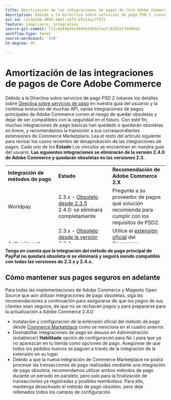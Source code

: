 ```yaml
---
title: Amortización de las integraciones de pagos de Core Adobe Commerce
description: Debido a la Directiva sobre servicios de pago PSD 2 (consulte los detalles sobre [Directiva sobre servicios de pago](https://experienceleague.adobe.com/docs/commerce-admin/start/compliance/payments/compliance-payment-services-directive.html) en nuestra guía del usuario) y a la continua evolución de muchas API, varias integraciones de pagos principales de Adobe Commerce corren el riesgo de quedar obsoletas y dejar de ser compatibles con la seguridad en el futuro. Con este fin, muchas integraciones de pago básicas han quedado o quedarán obsoletas en breve, y recomendamos la transición a sus correspondientes extensiones de Commerce Marketplace. Lea el resto del artículo siguiente para revisar los casos recientes de desaprobación de las integraciones de pagos. Cada uno de los vínculos **Status** se encuentra en nuestra guía del usuario. **Las integraciones siguientes se eliminarán de la versión 2.4.0 de Adobe Commerce y quedarán obsoletas en las versiones 2.3.**
exl-id: c2c4b3b6-409d-466f-a4f3-dfe13ac7f972
feature: Compliance, Integration
source-git-commit: f11c8944b83e294b61d9547aefc9203af344041d
workflow-type: tm+mt
source-wordcount: '570'
ht-degree: 0%

---
```


# Amortización de las integraciones de pagos de Core Adobe Commerce

Debido a la Directiva sobre servicios de pago PSD 2 (véanse los detalles sobre [Directiva sobre servicios de pago](https://experienceleague.adobe.com/docs/commerce-admin/start/compliance/payments/compliance-payment-services-directive.html) en nuestra guía del usuario) y la continua evolución de muchas API, varias integraciones de pagos principales de Adobe Commerce corren el riesgo de quedar obsoletas y dejar de ser compatibles con la seguridad en el futuro. Con este fin, muchas integraciones de pago básicas han quedado o quedarán obsoletas en breve, y recomendamos la transición a sus correspondientes extensiones de Commerce Marketplace. Lea el resto del artículo siguiente para revisar los casos recientes de desaprobación de las integraciones de pagos. Cada uno de los **Estado** Los vínculos se encuentran en nuestra guía del usuario. **Las siguientes integraciones se eliminarán de la versión 2.4.0 de Adobe Commerce y quedarán obsoletas en las versiones 2.3.**

<table style="height: 243px;" width="712">
<tbody>
<tr>
<td style="width: 225.455px;"><strong>Integración de métodos de pago</strong></td>
<td style="width: 226.364px;"><strong>Estado</strong></td>
<td style="width: 226.364px;"><strong>Recomendación de Adobe Commerce 2.X</strong></td>
</tr>
<tr>
<td style="width: 225.455px;">Worldpay</td>
<td style="width: 226.364px;">2.3.x - <a href="https://experienceleague.adobe.com/docs/commerce-admin/config/sales/payment-methods/payment-methods.html?lang=en#recommended-solutions">Obsoleto desde 2.3.5</a><br>2.4.0: se eliminará completamente</td>
<td style="width: 226.364px;">Pregunte a su proveedor de pagos qué solución recomienda para cumplir con los requisitos de PSD2.</td>
</tr>
<tr>
<td style="width: 225.455px;">Authorize.net</td>
<td style="width: 226.364px;">2.3.x - <a href="https://experienceleague.adobe.com/docs/commerce-admin/config/sales/payment-methods/payment-methods.html?lang=en#recommended-solutions">Obsoleto desde la versión 2.3.4</a><br>2.4.0: se eliminará completamente</td>
<td style="width: 226.364px;">Utilice el <a href="https://marketplace.magento.com/authorizenet-magento-module-authorizenet.html">extensión oficial</a> del Commerce Marketplace en su lugar.</td>
</tr>
<tr>
<td style="width: 225.455px;">Authorize.net (publicación directa)</td>
<td style="width: 226.364px;">2.3.x - <a href="https://experienceleague.adobe.com/docs/commerce-admin/config/sales/payment-methods/payment-methods.html?lang=en#recommended-solutions">Obsoleto desde 2.3.1</a><br>2.4.0: se eliminará completamente</td>
<td style="width: 226.364px;">Utilice el <a href="https://marketplace.magento.com/authorizenet-magento-module-authorizenet.html">extensión oficial</a> del Commerce Marketplace en su lugar.</td>
</tr>
<tr>
<td style="width: 225.455px;">CyberSource</td>
<td style="width: 226.364px;">2.3.x - <a href="https://experienceleague.adobe.com/docs/commerce-admin/config/sales/payment-methods/payment-methods.html?lang=en#recommended-solutions">Obsoleto desde la versión 2.3.3</a><br>2.4.0: se eliminará completamente</td>
<td style="width: 226.364px;">Utilice el <a href="https://marketplace.magento.com/cybersource-global-payment-management.html">extensión oficial</a> del Commerce Marketplace en su lugar.</td>
</tr>
<tr>
<td style="width: 225.455px;">eWay</td>
<td style="width: 226.364px;">2.3.x - <a href="https://experienceleague.adobe.com/docs/commerce-admin/config/sales/payment-methods/payment-methods.html?lang=en#recommended-solutions">Obsoleto desde la versión 2.3.3</a><br>2.4.0: se eliminará completamente</td>
<td style="width: 226.364px;">Pregunte a su proveedor de pagos qué solución recomienda para cumplir con los requisitos de PSD2.</td>
</tr>
</tbody>
</table>

**Tenga en cuenta que la integración del método de pago principal de PayPal no quedará obsoleta ni se eliminará y seguirá siendo compatible con todas las versiones de 2.3.x y 2.4.x.**

## Cómo mantener sus pagos seguros en adelante

Para todas las implementaciones de Adobe Commerce y Magento Open Source que aún utilizan integraciones de pago obsoletas, siga las recomendaciones a continuación para asegurarse de que los pagos de sus clientes sean seguros, de que no se rechacen pagos y para prepararse para la actualización a Adobe Commerce 2.4.0:

* Instalación y configuración de la extensión oficial del método de pago desde [Commerce Marketplace](https://marketplace.magento.com/extensions/payments-security/payment-integration.html?_ga=2.108129217.2105547619.1564067043-238341041.1564067043) como se menciona en el cuadro anterior.
* Deshabilitar integraciones de pago en desuso en Administración (establecer) **Habilitado** opción de configuración para *No* ) para que ya no aparezcan en tu tienda como opciones de pago. Asegúrese de que todos los pedidos nuevos se paguen a través de la integración de la extensión en su lugar.
* Debido a que la nueva integración de Commerce Marketplace no podrá procesar las transacciones de pago realizadas mediante una integración de pago obsoleta, recomendamos utilizar ambos métodos de pago durante un periodo en paralelo; pero solo para la finalización de transacciones ya registradas y posibles reembolsos. Para ello, mantenga desactivado el método de pago obsoleto, pero deje rellenados todos los campos de configuración.
